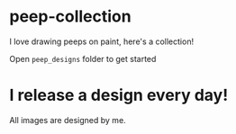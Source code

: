# peep-collection
I love drawing peeps on paint, here's a collection!

Open ```peep_designs``` folder to get started

# I release a design every day! 
All images are designed by me. 
